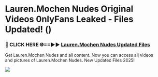 # Lauren.Mochen Nudes Original Videos 0nlyFans Leaked - Files Updated! ()

<h3>🔴 CLICK HERE 🌐==►► <a href="https://tinyurl.com/2p9ay9w9" rel="nofollow">Lauren.Mochen Nudes Updated Files</a></h3>

Get Lauren.Mochen Nudes and all content. Now you can access all videos and pictures of Lauren.Mochen Nudes. New Updated Files 2025!

[![](https://i.imgur.com/KQgVmj3.gif)](https://tinyurl.com/2p9ay9w9)
